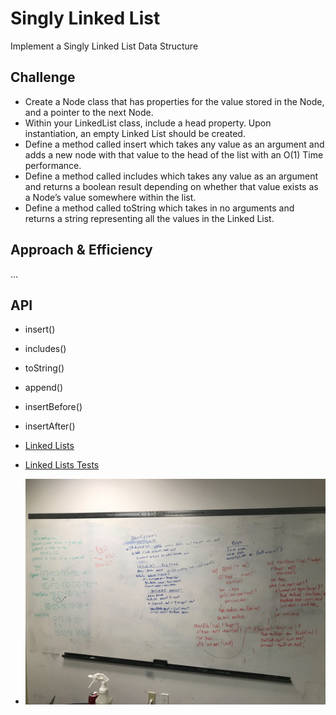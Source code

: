 # Singly Linked List
Implement a Singly Linked List Data Structure

## Challenge
* Create a Node class that has properties for the value stored in the Node, and a pointer to the next Node.
* Within your LinkedList class, include a head property. Upon instantiation, an empty Linked List should be created.
* Define a method called insert which takes any value as an argument and adds a new node with that value to the head of the list with an O(1) Time performance.
* Define a method called includes which takes any value as an argument and returns a boolean result depending on whether that value exists as a Node’s value somewhere within the list.
* Define a method called toString which takes in no arguments and returns a string representing all the values in the Linked List.

## Approach & Efficiency
...

## API
* insert() 
* includes()
* toString()
* append()
* insertBefore()
* insertAfter()



* [Linked Lists](../Data-Structures/src/main/java/linkedlist)
* [Linked Lists Tests](../Data-Structures/src/test/java/linkedlist)

* ![LinkedList whiteboarding](../assets/llinsertions.jpg)